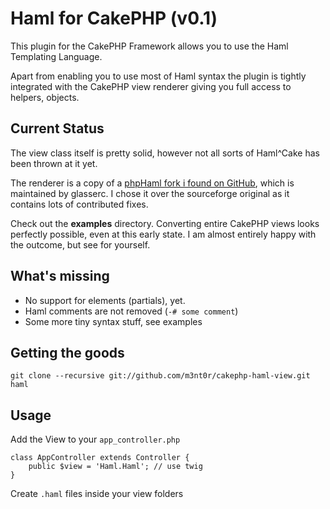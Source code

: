 # Haml for CakePHP (v0.1)

This plugin for the CakePHP Framework allows you to use the Haml Templating Language.

Apart from enabling you to use most of Haml syntax the plugin is tightly integrated with 
the CakePHP view renderer giving you full access to helpers, objects.

## Current Status

The view class itself is pretty solid, however not all sorts of Haml^Cake has been thrown at it yet.

The renderer is a copy of a [phpHaml fork i found on GitHub](https://github.com/glasserc/phphaml), 
which is maintained by glasserc. I chose it over the sourceforge original as it contains lots 
of contributed fixes.

Check out the **examples** directory. Converting entire CakePHP views looks perfectly possible, even at 
this early state. I am almost entirely happy with the outcome, but see for yourself.

## What's missing

- No support for elements (partials), yet.
- Haml comments are not removed (```-# some comment```)
- Some more tiny syntax stuff, see examples

## Getting the goods

    git clone --recursive git://github.com/m3nt0r/cakephp-haml-view.git haml
    
## Usage
  
  Add the View to your ```app_controller.php```
  
    class AppController extends Controller {
        public $view = 'Haml.Haml'; // use twig
    }
    
  Create ```.haml``` files inside your view folders
  
  
  